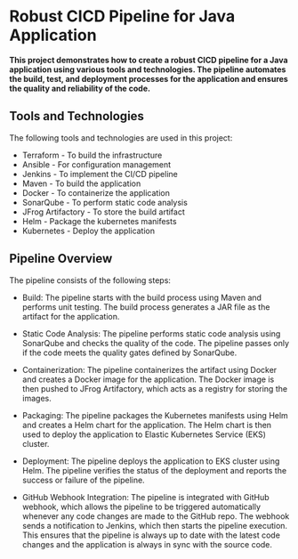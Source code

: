 # Robust CICD Pipeline for Java Application

**This project demonstrates how to create a robust CICD pipeline for a Java application using various tools and technologies. The pipeline automates the build, test, and deployment processes for the application and ensures the quality and reliability of the code.**

## Tools and Technologies

The following tools and technologies are used in this project:

- Terraform - To build the infrastructure
- Ansible - For configuration management
- Jenkins - To implement the CI/CD pipeline
- Maven - To build the application
- Docker - To containerize the application
- SonarQube - To perform static code analysis
- JFrog Artifactory - To store the build artifact
- Helm - Package the kubernetes manifests
- Kubernetes - Deploy the application


## Pipeline Overview
The pipeline consists of the following steps:

- Build: The pipeline starts with the build process using Maven and performs unit testing. The build process generates a JAR file as the artifact for the application.

- Static Code Analysis: The pipeline performs static code analysis using SonarQube and checks the quality of the code. The pipeline passes only if the code meets the quality gates defined by SonarQube.

- Containerization: The pipeline containerizes the artifact using Docker and creates a Docker image for the application. The Docker image is then pushed to JFrog Artifactory, which acts as a registry for storing the images.

- Packaging: The pipeline packages the Kubernetes manifests using Helm and creates a Helm chart for the application. The Helm chart is then used to deploy the application to Elastic Kubernetes Service (EKS) cluster.

- Deployment: The pipeline deploys the application to EKS cluster using Helm. The pipeline verifies the status of the deployment and reports the success or failure of the pipeline.

- GitHub Webhook Integration: The pipeline is integrated with GitHub webhook, which allows the pipeline to be triggered automatically whenever any code changes are made to the GitHub repo. The webhook sends a notification to Jenkins, which then starts the pipeline execution. This ensures that the pipeline is always up to date with the latest code changes and the application is always in sync with the source code.

